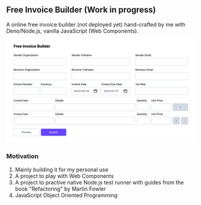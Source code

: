 ## Free Invoice Builder (Work in progress)

A online free invoice builder (not deployed yet) hand-crafted by me with Deno/Node.js, vanilla JavaScript (Web Components).

![Project Screenshot](./project-screenshot.webp)

### Motivation

1. Mainly building it for my personal use
2. A project to play with Web Components
3. A project to practive native Node.js test runner with guides from the book "Refactoring" by Martin Fowler
4. JavaScript Object Oriented Programming
